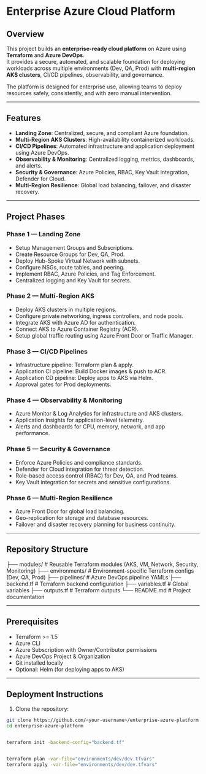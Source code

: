 # Enterprise Azure Cloud Platform

## Overview
This project builds an **enterprise-ready cloud platform** on Azure using **Terraform** and **Azure DevOps**.  
It provides a secure, automated, and scalable foundation for deploying workloads across multiple environments (Dev, QA, Prod) with **multi-region AKS clusters**, CI/CD pipelines, observability, and governance.  

The platform is designed for enterprise use, allowing teams to deploy resources safely, consistently, and with zero manual intervention.

---

## Features
- **Landing Zone**: Centralized, secure, and compliant Azure foundation.  
- **Multi-Region AKS Clusters**: High-availability containerized workloads.  
- **CI/CD Pipelines**: Automated infrastructure and application deployment using Azure DevOps.  
- **Observability & Monitoring**: Centralized logging, metrics, dashboards, and alerts.  
- **Security & Governance**: Azure Policies, RBAC, Key Vault integration, Defender for Cloud.  
- **Multi-Region Resilience**: Global load balancing, failover, and disaster recovery.  

---

## Project Phases

### Phase 1 — Landing Zone
- Setup Management Groups and Subscriptions.  
- Create Resource Groups for Dev, QA, Prod.  
- Deploy Hub-Spoke Virtual Network with subnets.  
- Configure NSGs, route tables, and peering.  
- Implement RBAC, Azure Policies, and Tag Enforcement.  
- Centralized logging and Key Vault for secrets.  

### Phase 2 — Multi-Region AKS
- Deploy AKS clusters in multiple regions.  
- Configure private networking, ingress controllers, and node pools.  
- Integrate AKS with Azure AD for authentication.  
- Connect AKS to Azure Container Registry (ACR).  
- Setup global traffic routing using Azure Front Door or Traffic Manager.  

### Phase 3 — CI/CD Pipelines
- Infrastructure pipeline: Terraform plan & apply.  
- Application CI pipeline: Build Docker images & push to ACR.  
- Application CD pipeline: Deploy apps to AKS via Helm.  
- Approval gates for Prod deployments.  

### Phase 4 — Observability & Monitoring
- Azure Monitor & Log Analytics for infrastructure and AKS clusters.  
- Application Insights for application-level telemetry.  
- Alerts and dashboards for CPU, memory, network, and app performance.  

### Phase 5 — Security & Governance
- Enforce Azure Policies and compliance standards.  
- Defender for Cloud integration for threat detection.  
- Role-based access control (RBAC) for Dev, QA, and Prod teams.  
- Key Vault integration for secrets and sensitive configurations.  

### Phase 6 — Multi-Region Resilience
- Azure Front Door for global load balancing.  
- Geo-replication for storage and database resources.  
- Failover and disaster recovery planning for business continuity.  

---

## Repository Structure
├── modules/ # Reusable Terraform modules (AKS, VM, Network, Security, Monitoring)
├── environments/ # Environment-specific Terraform configs (Dev, QA, Prod)
├── pipelines/ # Azure DevOps pipeline YAMLs
├── backend.tf # Terraform backend configuration
├── variables.tf # Global variables
├── outputs.tf # Terraform outputs
└── README.md # Project documentation


---

## Prerequisites
- Terraform >= 1.5  
- Azure CLI  
- Azure Subscription with Owner/Contributor permissions  
- Azure DevOps Project & Organization  
- Git installed locally  
- Optional: Helm (for deploying apps to AKS)  

---

## Deployment Instructions
1. Clone the repository:
```bash
git clone https://github.com/<your-username>/enterprise-azure-platform.git
cd enterprise-azure-platform


terraform init -backend-config="backend.tf"


terraform plan -var-file="environments/dev/dev.tfvars"
terraform apply -var-file="environments/dev/dev.tfvars"
